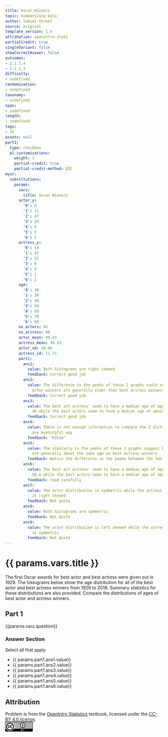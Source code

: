 ```yaml
---
title: Oscar_Winners
topic: Summarizing Data
author: Samuel Street
source: original
template_version: 1.4
attribution: openintro-stats
partialCredit: true
singleVariant: false
showCorrectAnswer: false
outcomes:
- 2.1.1.4
- 2.1.1.3
difficulty:
- undefined
randomization:
- undefined
taxonomy:
- undefined
span:
- undefined
length:
- undefined
tags:
- SS
assets: null
part1:
  type: checkbox
  pl-customizations:
    weight: 1
    partial-credit: true
    partial-credit-method: EDC
myst:
  substitutions:
    params:
      vars:
        title: Oscar Winners
      actor_y:
        '0': 0
        '1': 11
        '2': 47
        '3': 24
        '4': 6
        '5': 2
        '6': 2
      actress_y:
        '0': 14
        '1': 47
        '2': 21
        '3': 0
        '4': 5
        '5': 1
        '6': 1
      age:
        '0': 20
        '1': 30
        '2': 40
        '3': 50
        '4': 60
        '5': 70
        '6': 80
      no_actors: 92
      no_actress: 89
      actor_mean: 49.43
      actress_mean: 38.13
      actor_sd: 10.08
      actress_sd: 11.71
      part1:
        ans1:
          value: Both histograms are right skewed
          feedback: Correct good job
        ans2:
          value: The difference in the peeks of these 2 graphs could suggest best
            actor winners are generally older than best actress winners
          feedback: Correct good job
        ans3:
          value: The best act actress' seem to have a median age of approximately
            40 while the best actors seem to have a median age of about 50.0
          feedback: Correct good job
        ans4:
          value: There is not enough information to compare the 2 distributions in
            any meaningful way
          feedback: 'False'
        ans5:
          value: The similarly in the peeks of these 2 graphs suggest best actor winners
            are generally about the same age as best actress winners
          feedback: Notice the difference in the peeks between the two distributions
        ans6:
          value: The best act actress' seem to have a median age of approximately
            50.0 while the best actors seem to have a median age of about 40
          feedback: read carefully
        ans7:
          value: The actor distribution is symmetric while the actress distribution
            is right skewed
          feedback: Not quite
        ans8:
          value: Both histograms are symmetric
          feedback: Not Quite
        ans9:
          value: The actor distribution is left skewed while the actress distribution
            is symmetric
          feedback: Not quite
---
```

# {{ params.vars.title }}
The first Oscar awards for best actor and best actress were given out in 1929. The histograms below show the age distribution for all of the best actor and best actress winners from 1929 to 2018. Summary statistics for these distributions are also provided. Compare the distributions of ages of best actor and actress winners.

<pl-figure file-name="figure 1.png" type="dynamic" width="500px"></pl-figure>

## Part 1

{{params.vars.question}}

### Answer Section

Select all that apply

- {{ params.part1.ans1.value}}
- {{ params.part1.ans2.value}}
- {{ params.part1.ans3.value}}
- {{ params.part1.ans4.value}}
- {{ params.part1.ans5.value}}
- {{ params.part1.ans6.value}}

## Attribution

Problem is from the [OpenIntro Statistics](https://openintro.org/book/os/) textbook, licensed under the [CC-BY 4.0 license](https://creativecommons.org/licenses/by/4.0/).<br>![Image representing the Creative Commons 4.0 BY license.](https://raw.githubusercontent.com/firasm/bits/master/by.png)